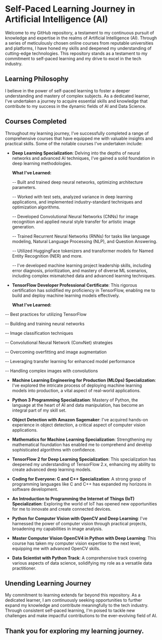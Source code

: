 # Self-Paced Learning Journey in Artificial Intelligence (AI)

Welcome to my GitHub repository, a testament to my continuous pursuit of knowledge and expertise in the realms of Artificial Intelligence (AI). Through a series of meticulously chosen online courses from reputable universities and platforms, I have honed my skills and deepened my understanding of cutting-edge technologies. This repository stands as a testament to my commitment to self-paced learning and my drive to excel in the tech industry.

## Learning Philosophy

I believe in the power of self-paced learning to foster a deeper understanding and mastery of complex subjects. As a dedicated learner, I've undertaken a journey to acquire essential skills and knowledge that contribute to my success in the dynamic fields of AI and Data Science.

## Courses Completed

Throughout my learning journey, I've successfully completed a range of comprehensive courses that have equipped me with valuable insights and practical skills. Some of the notable courses I've undertaken include:

- **Deep Learning Specialization**: Delving into the depths of neural networks and advanced AI techniques, I've gained a solid foundation in deep learning methodologies.
  
  **What I've Learned:**

  -- Built and trained deep neural networks, optimizing architecture parameters.

  -- Worked with test sets, analyzed variance in deep learning applications, and implemented industry-standard techniques and optimization algorithms.

  -- Developed Convolutional Neural Networks (CNNs) for image recognition and applied neural style transfer for artistic image generation.

  -- Trained Recurrent Neural Networks (RNNs) for tasks like language modeling, Natural Language Processing (NLP), and Question Answering.

  -- Utilized HuggingFace tokenizers and transformer models for Named Entity Recognition (NER) and more.

  -- I've developed machine learning project leadership skills, including error diagnosis, prioritization, and mastery of diverse ML scenarios, including complex mismatched data and advanced learning techniques.

- **TensorFlow Developer Professional Certificate**: This rigorous certification has solidified my proficiency in TensorFlow, enabling me to build and deploy machine learning models effectively.

  **What I've Learned:**

-- Best practices for utilizing TensorFlow

-- Building and training neural networks

-- Image classification techniques

-- Convolutional Neural Network (ConvNet) strategies

-- Overcoming overfitting and image augmentation

-- Leveraging transfer learning for enhanced model performance

-- Handling complex images with convolutions

- **Machine Learning Engineering for Production (MLOps) Specialization**: I've explored the intricate process of deploying machine learning models into production, a vital aspect of real-world applications.

- **Python 3 Programming Specialization**: Mastery of Python, the language at the heart of AI and data manipulation, has become an integral part of my skill set.

- **Object Detection with Amazon Sagemaker**: I've acquired hands-on experience in object detection, a critical aspect of computer vision applications.

- **Mathematics for Machine Learning Specialization**: Strengthening my mathematical foundation has enabled me to comprehend and develop sophisticated algorithms with confidence.

- **TensorFlow 2 for Deep Learning Specialization**: This specialization has deepened my understanding of TensorFlow 2.x, enhancing my ability to create advanced deep learning models.

- **Coding for Everyone: C and C++ Specialization**: A strong grasp of programming languages like C and C++ has expanded my horizons in software development.

- **An Introduction to Programming the Internet of Things (IoT) Specialization**: Exploring the world of IoT has opened new opportunities for me to innovate and create connected devices.

- **Python for Computer Vision with OpenCV and Deep Learning**: I've harnessed the power of computer vision through practical projects, broadening my capabilities in image analysis.

- **Master Computer Vision OpenCV4 in Python with Deep Learning**: This course has taken my computer vision expertise to the next level, equipping me with advanced OpenCV skills.

- **Data Scientist with Python Track**: A comprehensive track covering various aspects of data science, solidifying my role as a versatile data practitioner.

## Unending Learning Journey

My commitment to learning extends far beyond this repository. As a dedicated learner, I am continuously seeking opportunities to further expand my knowledge and contribute meaningfully to the tech industry. Through consistent self-paced learning, I'm poised to tackle new challenges and make impactful contributions to the ever-evolving field of AI.


## Thank you for exploring my learning journey. 
